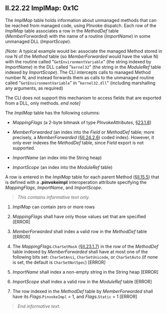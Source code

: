 ## II.22.22 ImplMap: 0x1C

The _ImplMap_ table holds information about unmanaged methods that can be reached from managed code, using PInvoke dispatch. Each row of the _ImplMap_ table associates a row in the _MethodDef_ table (_MemberForwarded_) with the name of a routine (_ImportName_) in some unmanaged DLL (_ImportScope_).

_[Note:_ A typical example would be: associate the managed Method stored in row N of the _Method_ table (so _MemberForwarded_ would have the value N) with the routine called "`GetEnvironmentVariable`" (the string indexed by _ImportName_) in the DLL called "`kernel32`" (the string in the _ModuleRef_ table indexed by _ImportScope_). The CLI intercepts calls to managed Method number N, and instead forwards them as calls to the unmanaged routine called "`GetEnvironmentVariable`" in "`kernel32.dll`" (including marshalling any arguments, as required)

The CLI does not support this mechanism to access fields that are exported from a DLL, only methods. _end note]_

The _ImplMap_ table has the following columns:

 * _MappingFlags_ (a 2-byte bitmask of type _PInvokeAttributes_, §[23.1.8](#todo-missing-hyperlink))

 * _MemberForwarded_ (an index into the _Field_ or _MethodDef_ table; more precisely, a _MemberForwarded_  (§[II.24.2.6](ii.24.2.6-metadata-stream.md)) coded index). However, it only ever indexes the _MethodDef_ table, since _Field_ export is not supported.

 * _ImportName_ (an index into the String heap)

 * _ImportScope_ (an index into the _ModuleRef_ table)

A row is entered in the _ImplMap_ table for each parent Method (§[II.15.5](ii.15.5-unmanaged-methods.md)) that is defined with a **.pinvokeimpl** interoperation attribute specifying the _MappingFlags_, _ImportName_, and _ImportScope_.

> _This contains informative text only._

 1. _ImplMap_ can contain zero or more rows

 2. _MappingFlags_ shall have only those values set that are specified \[ERROR\]

 3. _MemberForwarded_ shall index a valid row in the _MethodDef_ table \[ERROR\]

 4. The _MappingFlags_.`CharSetMask` (§[II.23.1.7](ii.23.1.7-flags-for-generic-parameters-genericparamattributes.md)) in the row of the _MethodDef_ table indexed by _MemberForwarded_ shall have at most one of the following bits set: 
`CharSetAnsi`, `CharSetUnicode`, or `CharSetAuto` (if none is set, the default is `CharSetNotSpec`) \[ERROR\]

 5. _ImportName_ shall index a non-empty string in the String heap \[ERROR\]

 6. _ImportScope_ shall index a valid row in the _ModuleRef_ table \[ERROR\]

 7. The row indexed in the _MethodDef_ table by _MemberForwarded_ shall have its _Flags_.`PinvokeImpl` = 1, and _Flags_.`Static` = 1 \[ERROR\]

> _End informative text._
